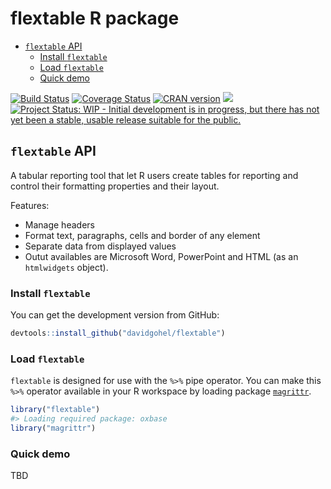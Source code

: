 flextable R package
================

-   [`flextable` API](#flextable-api)
    -   [Install `flextable`](#install-flextable)
    -   [Load `flextable`](#load-flextable)
    -   [Quick demo](#quick-demo)

<!-- README.md is generated from README.Rmd. Please edit that file -->
[![Build Status](https://travis-ci.org/davidgohel/flextable.svg?branch=master)](https://travis-ci.org/davidgohel/flextable) [![Coverage Status](https://coveralls.io/repos/davidgohel/flextable/badge.svg)](https://coveralls.io/r/davidgohel/flextable) [![CRAN version](http://www.r-pkg.org/badges/version/flextable)](https://cran.r-project.org/package=flextable) ![](http://cranlogs.r-pkg.org/badges/grand-total/flextable) [![Project Status: WIP - Initial development is in progress, but there has not yet been a stable, usable release suitable for the public.](http://www.repostatus.org/badges/latest/wip.svg)](http://www.repostatus.org/#wip)

`flextable` API
---------------

A tabular reporting tool that let R users create tables for reporting and control their formatting properties and their layout.

Features:

-   Manage headers
-   Format text, paragraphs, cells and border of any element
-   Separate data from displayed values
-   Outut availables are Microsoft Word, PowerPoint and HTML (as an `htmlwidgets` object).

### Install `flextable`

You can get the development version from GitHub:

``` r
devtools::install_github("davidgohel/flextable")
```

### Load `flextable`

`flextable` is designed for use with the `%>%` pipe operator. You can make this `%>%` operator available in your R workspace by loading package [`magrittr`](https://cran.r-project.org/package=magrittr).

``` r
library("flextable")
#> Loading required package: oxbase
library("magrittr")
```

### Quick demo

TBD
